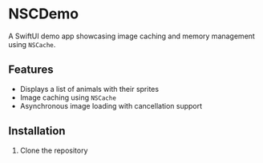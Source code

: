 # NSCDemo

A SwiftUI demo app showcasing image caching and memory management using `NSCache`.

## Features

- Displays a list of animals with their sprites
- Image caching using `NSCache`
- Asynchronous image loading with cancellation support

## Installation

1. Clone the repository
